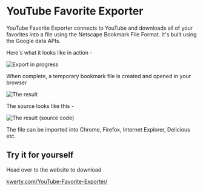 YouTube Favorite Exporter
==========================

YouTube Favorite Exporter connects to YouTube and downloads all of your favorites into a file using the Netscape Bookmark File Format. It's built using the Google data APIs.

Here's what it looks like in action -

![Export in progress](http://kwerty.com/YouTube-Favorite-Exporter/images/ExportInProgress.png)

When complete, a temporary bookmark file is created and opened in your browser

![The result](http://kwerty.com/YouTube-Favorite-Exporter/images/ExportResult.png)

The source looks like this -

![The result (source code)](http://kwerty.com/YouTube-Favorite-Exporter/images/ExportResultSource.png)

The file can be imported into Chrome, Firefox, Internet Explorer, Delicious etc.

Try it for yourself
-------------------

Head over to the website to download

[kwerty.com/YouTube-Favorite-Exporter/](http://kwerty.com/YouTube-Favorite-Exporter/)